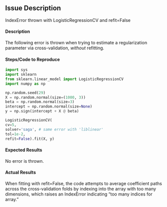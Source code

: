## Issue Description
IndexError thrown with LogisticRegressionCV and refit=False

#### Description
The following error is thrown when trying to estimate a regularization parameter via cross-validation, *without* refitting.

#### Steps/Code to Reproduce
```python
import sys
import sklearn
from sklearn.linear_model import LogisticRegressionCV
import numpy as np

np.random.seed(29)
X = np.random.normal(size=(1000, 3))
beta = np.random.normal(size=3)
intercept = np.random.normal(size=None)
y = np.sign(intercept + X @ beta)

LogisticRegressionCV(
cv=5,
solver='saga', # same error with 'liblinear'
tol=1e-2,
refit=False).fit(X, y)
```

#### Expected Results
No error is thrown. 

#### Actual Results
When fitting with refit=False, the code attempts to average coefficient paths across the cross-validation folds by indexing into the array with too many dimensions, which raises an IndexError indicating “too many indices for array.”